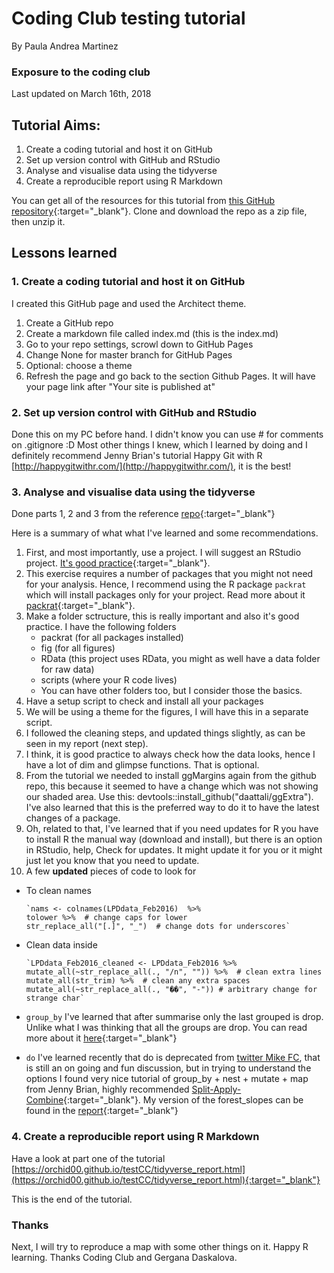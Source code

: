 # Coding Club testing tutorial
By Paula Andrea Martinez

### Exposure to the coding club

Last updated on March 16th, 2018

## Tutorial Aims:

1. Create a coding tutorial and host it on GitHub
2. Set up version control with GitHub and RStudio 
3. Analyse and visualise data using the tidyverse 
4. Create a reproducible report using R Markdown 

You can get all of the resources for this tutorial from [this GitHub repository](https://ourcodingclub.github.io/2018/03/06/tidyverse.html){:target="_blank"}. Clone and download the repo as a zip file, then unzip it.

## Lessons learned

### 1. Create a coding tutorial and host it on GitHub

I created this GitHub page and used the Architect theme. 

1. Create a GitHub repo
2. Create a markdown file called index.md (this is the index.md)
3. Go to your repo settings, scrowl down to GitHub Pages 
4. Change None for master branch for GitHub Pages
5. Optional: choose a theme
6. Refresh the page and go back to the section Github Pages. It will have your page link after "Your site is published at"

### 2. Set up version control with GitHub and RStudio 

Done this on my PC before hand.
I didn't know you can use # for comments on .gitignore :D
Most other things I knew, which I learned by doing and I definitely recommend Jenny Brian's tutorial Happy Git with R
[http://happygitwithr.com/](http://happygitwithr.com/), it is the best!

### 3. Analyse and visualise data using the tidyverse

Done parts 1, 2 and 3 from the reference [repo](https://ourcodingclub.github.io/2018/03/06/tidyverse.html){:target="_blank"}

Here is a summary of what what I've learned and some recommendations.

 1. First, and most importantly, use a project. I will suggest an RStudio project. [It's good practice](https://www.tidyverse.org/articles/2017/12/workflow-vs-script/){:target="_blank"}.
 2. This exercise requires a number of packages that you might not need for your analysis. Hence, I recommend using the R package `packrat` which will install packages only for your project. Read more about it [packrat](https://rstudio.github.io/packrat/){:target="_blank"}.
 3. Make a folder sctructure, this is really important and also it's good practice. I have the following folders
    * packrat (for all packages installed)
    * fig (for all figures)
    * RData (this project uses RData, you might as well have a data folder for raw data)
    * scripts (where your R code lives)
    * You can have other folders too, but I consider those the basics.
 4. Have a setup script to check and install all your packages 
 5. We will be using a theme for the figures, I will have this in a separate script.
 6. I followed the cleaning steps, and updated things slightly, as can be seen in my report (next step).
 7. I think, it is good practice to always check how the data looks, hence I have a lot of dim and glimpse functions. That is optional.
 8. From the tutorial we needed to install ggMargins again from the github repo, this because it seemed to have a change which was not showing our shaded area. Use this: devtools::install_github("daattali/ggExtra"). I've also learned that this is the preferred way to do it to have the latest changes of a package.
 9. Oh, related to that, I've learned that if you need updates for R you have to install R the manual way (download and install), but there is an option in RStudio, help, Check for updates. It might update it for you or it might just let you know that you need to update.
 10. A few **updated** pieces of code to look for
 
  * To clean names
  
        `nams <- colnames(LPDdata_Feb2016)  %>%
        tolower %>%  # change caps for lower
        str_replace_all("[.]", "_")  # change dots for underscores`

  * Clean data inside
  
        `LPDdata_Feb2016_cleaned <- LPDdata_Feb2016 %>%
        mutate_all(~str_replace_all(., "/n", "")) %>%  # clean extra lines
        mutate_all(str_trim) %>%  # clean any extra spaces
        mutate_all(~str_replace_all(., "��", "-")) # arbitrary change for strange char`
  
  * `group_by`
  I've learned that after summarise only the last grouped is drop. Unlike what I was thinking that all the groups are drop. You can read more about it [here](https://github.com/tidyverse/dplyr/issues/2963){:target="_blank"}
  * `do`
  I've learned recently that do is deprecated from [twitter Mike FC](https://twitter.com/coolbutuseless/status/969853912990720005), that is still an on going and fun discussion, but in trying to understand the options I found very nice tutorial of group_by + nest + mutate + map from Jenny Brian, highly recommended [Split-Apply-Combine](http://stat545.com/block024_group-nest-split-map.html){:target="_blank"}. My version of the forest_slopes can be found in the [report](https://orchid00.github.io/testCC/tidyverse_report.html){:target="_blank"}
  

### 4. Create a reproducible report using R Markdown 

Have a look at part one of the tutorial [https://orchid00.github.io/testCC/tidyverse_report.html](https://orchid00.github.io/testCC/tidyverse_report.html){:target="_blank"}

This is the end of the tutorial. 

### Thanks

Next, I will try to reproduce a map with some other things on it.
Happy R learning. 
Thanks Coding Club and Gergana Daskalova.


